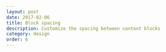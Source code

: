 ```yaml
---
layout: post
date: 2017-02-06
title: Block spacing
description: Customize the spacing between content blocks
category: design
order: 6
---
```



